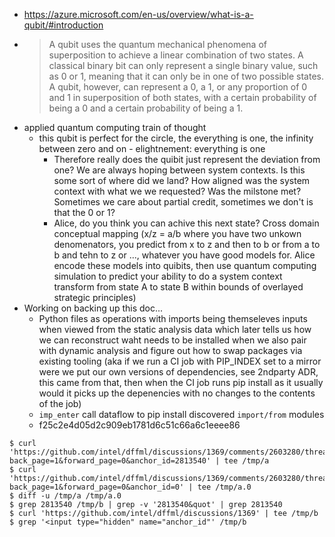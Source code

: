 - https://azure.microsoft.com/en-us/overview/what-is-a-qubit/#introduction
  - > A qubit uses the quantum mechanical phenomena of superposition to achieve a linear combination of two states. A classical binary bit can only represent a single binary value, such as 0 or 1, meaning that it can only be in one of two possible states. A qubit, however, can represent a 0, a 1, or any proportion of 0 and 1 in superposition of both states, with a certain probability of being a 0 and a certain probability of being a 1.
- applied quantum computing train of thought
  - this qubit is perfect for the circle, the everything is one, the infinity between zero and on - elightnement: everything is one 
    - Therefore really does the quibit just represent the deviation from one? We are always hoping between system contexts. Is this some sort of where did we land? How aligned was the system context with what we we requested? Was the milstone met? Sometimes we care about partial credit, sometimes we don't is that the 0 or 1?
    - Alice, do you think you can achive this next state? Cross domain conceptual mapping (x/z = a/b where you have two unkown denomenators, you predict from x to z and then to b or from a to b and tehn to z or ..., whatever you have good models for. Alice encode these models into quibits, then use quantum computing simulation to predict your ability to do a system context transform from state A to state B within bounds of overlayed strategic principles)
- Working on backing up this doc...
   - Python files as operations with imports being themseleves inputs when viewed from the static analysis data which later tells us how we can reconstruct waht needs to be installed when we also pair with dynamic analysis and figure out how to swap packages via existing tooling (aka if we run a CI job with PIP_INDEX set to a mirror were we put our own versions of dependencies, see 2ndparty ADR, this came from that, then when the CI job runs pip install as it usually would it picks up the depenencies with no changes to the contents of the job)
   - `imp_enter` call dataflow to pip install discovered `import/from` modules
   - f25c2e4d05d2c909eb1781d6c51c66a6c1eeee86

```console
$ curl 'https://github.com/intel/dffml/discussions/1369/comments/2603280/threads?back_page=1&forward_page=0&anchor_id=2813540' | tee /tmp/a
$ curl 'https://github.com/intel/dffml/discussions/1369/comments/2603280/threads?back_page=1&forward_page=0&anchor_id=0' | tee /tmp/a.0
$ diff -u /tmp/a /tmp/a.0
$ grep 2813540 /tmp/b | grep -v '2813540&quot' | grep 2813540
$ curl 'https://github.com/intel/dffml/discussions/1369' | tee /tmp/b
$ grep '<input type="hidden" name="anchor_id"' /tmp/b
```